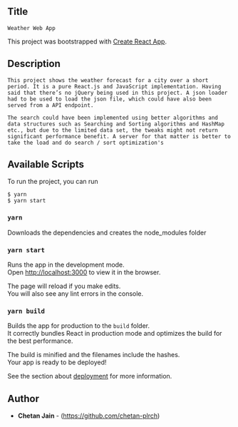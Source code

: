 ## Title

    Weather Web App

This project was bootstrapped with [Create React App](https://github.com/facebook/create-react-app).

## Description

    This project shows the weather forecast for a city over a short period. It is a pure React.js and JavaScript implementation. Having said that there’s no jQuery being used in this project. A json loader had to be used to load the json file, which could have also been served from a API endpoint.

    The search could have been implemented using better algorithms and data structures such as Searching and Sorting algorithms and HashMap etc., but due to the limited data set, the tweaks might not return significant performance benefit. A server for that matter is better to take the load and do search / sort optimization's

## Available Scripts

To run the project, you can run

    $ yarn
    $ yarn start

### `yarn`

Downloads the dependencies and creates the node_modules folder<br />

### `yarn start`

Runs the app in the development mode.<br />
Open [http://localhost:3000](http://localhost:3000) to view it in the browser.

The page will reload if you make edits.<br />
You will also see any lint errors in the console.

### `yarn build`

Builds the app for production to the `build` folder.<br />
It correctly bundles React in production mode and optimizes the build for the best performance.

The build is minified and the filenames include the hashes.<br />
Your app is ready to be deployed!

See the section about [deployment](https://facebook.github.io/create-react-app/docs/deployment) for more information.

## Author

* **Chetan Jain** - (https://github.com/chetan-plrch)
